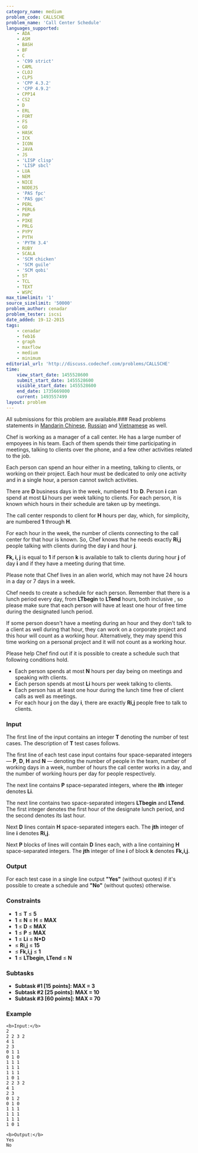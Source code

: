 ```yaml
---
category_name: medium
problem_code: CALLSCHE
problem_name: 'Call Center Schedule'
languages_supported:
    - ADA
    - ASM
    - BASH
    - BF
    - C
    - 'C99 strict'
    - CAML
    - CLOJ
    - CLPS
    - 'CPP 4.3.2'
    - 'CPP 4.9.2'
    - CPP14
    - CS2
    - D
    - ERL
    - FORT
    - FS
    - GO
    - HASK
    - ICK
    - ICON
    - JAVA
    - JS
    - 'LISP clisp'
    - 'LISP sbcl'
    - LUA
    - NEM
    - NICE
    - NODEJS
    - 'PAS fpc'
    - 'PAS gpc'
    - PERL
    - PERL6
    - PHP
    - PIKE
    - PRLG
    - PYPY
    - PYTH
    - 'PYTH 3.4'
    - RUBY
    - SCALA
    - 'SCM chicken'
    - 'SCM guile'
    - 'SCM qobi'
    - ST
    - TCL
    - TEXT
    - WSPC
max_timelimit: '1'
source_sizelimit: '50000'
problem_author: cenadar
problem_tester: iscsi
date_added: 19-12-2015
tags:
    - cenadar
    - feb16
    - graph
    - maxflow
    - medium
    - minimum
editorial_url: 'http://discuss.codechef.com/problems/CALLSCHE'
time:
    view_start_date: 1455528600
    submit_start_date: 1455528600
    visible_start_date: 1455528600
    end_date: 1735669800
    current: 1493557499
layout: problem
---
```

All submissions for this problem are available.###  Read problems statements in [Mandarin Chinese](http://www.codechef.com/download/translated/FEB16/mandarin/CALLSCHE.pdf), [Russian](http://www.codechef.com/download/translated/FEB16/russian/CALLSCHE.pdf) and [Vietnamese](http://www.codechef.com/download/translated/FEB16/vietnamese/CALLSCHE.pdf) as well.

Chef is working as a manager of a call center. He has a large number of empoyees in his team. Each of them spends their time participating in meetings, talking to clients over the phone, and a few other activities related to the job.

Each person can spend an hour either in a meeting, talking to clients, or working on their project. Each hour must be dedicated to only one activity and in a single hour, a person cannot switch activities.

There are **D** business days in the week, numbered **1** to **D**. Person **i** can spend at most **Li** hours per week talking to clients. For each person, it is known which hours in their schedule are taken up by meetings.

The call center responds to client for **H** hours per day, which, for simplicity, are numbered **1** through **H**.

For each hour in the week, the number of clients connecting to the call center for that hour is known. So, Chef knows that he needs exactly **Ri,j** people talking with clients during the day **i** and hour **j**.

**Fk, i, j** is equal to **1** if person **k** is available to talk to clients during hour **j** of day **i** and  if they have a meeting during that time.

Please note that Chef lives in an alien world, which may not have 24 hours in a day or 7 days in a week.

Chef needs to create a schedule for each person. Remember that there is a lunch period every day, from **LTbegin** to **LTend** hours, both inclusive , so please make sure that each person will have at least one hour of free time during the designated lunch period.

If some person doesn't have a meeting during an hour and they don't talk to a client as well during that hour, they can work on a corporate project and this hour will count as a working hour. Alternatively, they may spend this time working on a personal project and it will not count as a working hour.

Please help Chef find out if it is possible to create a schedule such that following conditions hold.

- Each person spends at most **N** hours per day being on meetings and speaking with clients.
- Each person spends at most **Li** hours per week talking to clients.
- Each person has at least one hour during the lunch time free of client calls as well as meetings.
- For each hour **j** on the day **i**, there are exactly **Ri,j** people free to talk to clients.

### Input

The first line of the input contains an integer **T** denoting the number of test cases. The description of **T** test cases follows.

The first line of each test case input contains four space-separated integers — **P**, **D**, **H** and **N** — denoting the number of people in the team, number of working days in a week, number of hours the call center works in a day, and the number of working hours per day for people respectively.

The next line contains **P** space-separated integers, where the **ith** integer denotes **Li**.

The next line contains two space-separated integers **LTbegin** and **LTend**. The first integer denotes the first hour of the designate lunch period, and the second denotes its last hour.

Next **D** lines contain **H** space-separated integers each. The **jth** integer of line **i** denotes **Ri,j**.

Next **P** blocks of lines will contain **D** lines each, with a line containing **H** space-separated integers. The **jth** integer of line **i** of block **k** denotes **Fk,i,j**.

### Output

For each test case in a single line output **"Yes"** (without quotes) if it's possible to create a schedule and **"No"** (without quotes) otherwise.

### Constraints

- **1** ≤ **T** ≤ **5**
- **1** ≤ **N** ≤ **H** ≤ **MAX**
- **1** ≤ **D** ≤ **MAX**
- **1** ≤ **P** ≤ **MAX**
- **1** ≤ **Li** ≤ **N\*D**
- ≤ **Ri,j** ≤ **15**
- ≤ **Fk,i,j** ≤ **1**
- **1** ≤ **LTbegin, LTend** ≤ **N**

### Subtasks

- **Subtask #1 \[15 points\]: MAX = 3**
- **Subtask #2 \[25 points\]: MAX = 10**
- **Subtask #3 \[60 points\]: MAX = 70**

### Example

```
<b>Input:</b>
2
2 2 3 2
4 1
2 3
0 1 1
0 1 0
1 1 1
1 1 1
1 1 1
1 0 1
2 2 3 2
4 1
2 3
0 1 2
0 1 0
1 1 1
1 1 1
1 1 1
1 0 1

<b>Output:</b>
Yes
No

```